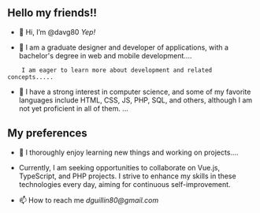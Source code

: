 ## Hello my friends!!

- 👋 Hi, I’m @davg80
_Yep!_

- 👀 I am a graduate designer and developer of applications, with a bachelor's degree in web and mobile development....
```
    I am eager to learn more about development and related concepts.....
```
- 🌱 I have a strong interest in computer science, and some of my favorite languages include HTML, CSS, JS, PHP, SQL, and others, although I am not yet proficient in all of them. ...

## My preferences

- 💞️ I thoroughly enjoy learning new things and working on projects....
- Currently, I am seeking opportunities to collaborate on Vue.js, TypeScript, and PHP projects. I strive to enhance my skills in these technologies every day, aiming for continuous self-improvement.

- 📫 How to reach me _dguillin80@gmail.com_

<!---
davg80/davg80 is a ✨ special ✨ repository because its `README.md` (this file) appears on your GitHub profile.
You can click the Preview link to take a look at your changes.
--->
